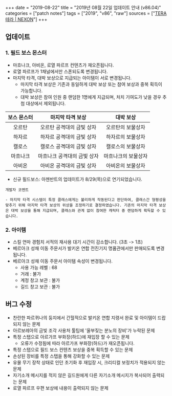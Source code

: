 +++
date = "2019-08-22"
title = "2019년 08월 22일 업데이트 안내 (v86.04)"
categories = ["patch notes"]
tags = ["2019", "v86", "raw"]
sources = ["[TERA 테라 | NEXON](http://tera.nexon.com/news/update/view.aspx?n4articlesn=406)"]
+++

## 업데이트

### **1.** 필드 보스 몬스터
- 마흐나크, 아비온, 로열 파르프 컨텐츠가 재오픈됩니다.
- 로열 파르프가 1채널에서만 스폰되도록 변경됩니다.
- 마지막 타격, 대박 보상으로 지급되는 아이템이 서로 변경됩니다.
  - 마지막 타격 보상은 기존과 동일하게 대박 보상 또는 참여 보상과 중복 획득이 가능합니다.
  - 대박 보상은 참여 인원 중 랜덤한 1명에게 지급되며, 처치 기여도가 낮을 경우 추첨 대상에서 제외됩니다.

| 보스 몬스터 | 마지막 타격 보상 | 대박 보상 |
| :-: | :-: | :-: |
| 오르탄 | 오르탄 공격대의 금빛 상자 | 오르탄의 보물상자 |
| 하자르 | 하자르 공격대의 금빛 상자 | 하자르의 보물상자 |
| 캘로스 | 캘로스 공격대의 금빛 상자 | 캘로스의 보물상자 |
| 마흐나크 | 마흐나크 공격대의 금빛 상자 | 마흐나크의 보물상자 |
| 아비온 | 아비온 공격대의 금빛 상자 | 아비온의 보물상자 |

- 신규 필드보스: 아젠반트의 업데이트가 8/29(목)으로 연기되었습니다.

```
개발자 코멘트

- 마지막 타격 시스템이 특정 클래스에게는 불리하게 작동된다고 판단하여, 클래스간 형평성을 맞추기 위해 마지막 타격 보상의 위상을 조정하기로 결정하였습니다. 기존의 마지막 타격 보상은 대박 보상을 통해 지급되며, 클래스와 관계 없이 참여한 캐릭터 중 랜덤하게 획득할 수 있습니다.
```

### **2.** 아이템
- 스킬 연마 경험치 서적의 재사용 대기 시간이 감소합니다. (3초 -> 1초)
- 베르아크 성채 이동 주문서가 발키온 연합 전진기지 명품관에서만 판매되도록 변경됩니다.
- 베르아크 성채 이동 주문서 아이템 속성이 변경됩니다.
  - 사용 가능 레벨 : 68
  - 거래 : 불가
  - 계정 창고 보관 : 불가
  - 길드 창고 보관 : 불가

## 버그 수정

- 찬란한 파르퀴나의 둥지에서 간헐적으로 발키온 연합 지령서 완료 및 아이템이 드랍되지 않는 문제
- 아르보레아의 금빛 조각 사용처 툴팁에 '울부짖는 분노의 장비'가 누락된 문제
- 특정 스탭으로 아르가프 부화장(하드)에 재입장 할 수 있는 문제
  - 오류가 수정됨에 따라 아르가프 부화장(하드)가 재오픈됩니다.
- 특정 스탭으로 필드 보스 컨텐츠 보상을 중복 획득할 수 있는 문제
- 손상된 장비를 특정 스탭을 통해 강화할 수 있는 문제
- 유물 무기 장착 상태로 인던 초기화 후 재입장 시, 크리티컬 보정치가 적용되지 않는 문제
- 자기소개 메시지를 적지 않은 길드원에게 다른 자기소개 메시지가 복사되어 출력되는 문제
- 로열 파르프 우편 보상에 내용이 출력되지 않는 문제
